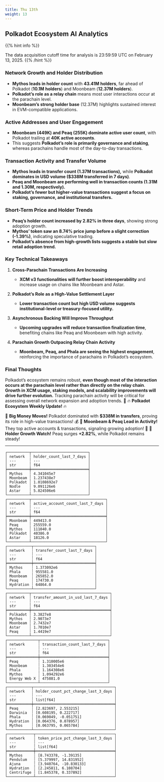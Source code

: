 ```yaml
---
title: Thu 13th
weight: 13
---
```


## **Polkadot Ecosystem AI Analytics**
{{% hint info %}}

The data acquisition cutoff time for analysis is 23:59:59 UTC on February 13, 2025.
{{% /hint %}}

### **Network Growth and Holder Distribution**
- **Mythos leads in holder count** with **43.41M holders**, far ahead of Polkadot (**10.1M holders**) and Moonbeam (**12.37M holders**).
- **Polkadot’s role as a relay chain** means most user interactions occur at the parachain level.
- **Moonbeam’s strong holder base** (12.37M) highlights sustained interest in EVM-compatible applications.

### **Active Addresses and User Engagement**
- **Moonbeam (449K) and Peaq (255K) dominate active user count**, with Polkadot trailing at **40K active accounts**.
- This suggests **Polkadot’s role is primarily governance and staking**, whereas parachains handle most of the day-to-day transactions.

### **Transaction Activity and Transfer Volume**
- **Mythos leads in transfer count (1.37M transactions),** while **Polkadot dominates in USD volume ($338M transferred in 7 days)**.
- **Peaq and Moonbeam are performing well in transaction counts (1.31M and 1.30M, respectively).**
- **Polkadot’s fewer but higher-value transactions suggest a focus on staking, governance, and institutional transfers.**

### **Short-Term Price and Holder Trends**
- **Peaq’s holder count increased by 2.82% in three days**, showing strong adoption growth.
- **Mythos’ token saw an 8.74% price jump before a slight correction (-1.39%)**, indicating speculative trading.
- **Polkadot’s absence from high-growth lists suggests a stable but slow retail adoption trend.**

### **Key Technical Takeaways**
1. **Cross-Parachain Transactions Are Increasing**
   - **XCM v3 functionalities will further boost interoperability** and increase usage on chains like Moonbeam and Astar.

2. **Polkadot’s Role as a High-Value Settlement Layer**
   - **Lower transaction count but high USD volume suggests institutional-level or treasury-focused utility.**

3. **Asynchronous Backing Will Improve Throughput**
   - **Upcoming upgrades will reduce transaction finalization time**, benefiting chains like Peaq and Moonbeam with high activity.

4. **Parachain Growth Outpacing Relay Chain Activity**
   - **Moonbeam, Peaq, and Phala are seeing the highest engagement**, reinforcing the importance of parachains in Polkadot’s ecosystem.

### **Final Thoughts**
Polkadot’s ecosystem remains robust, **even though most of the interaction occurs at the parachain level rather than directly on the relay chain**. **Growth in XCM usage, staking models, and scalability improvements will drive further evolution.** Tracking parachain activity will be critical for assessing overall network expansion and adoption trends. 🚀
🔥 **Polkadot Ecosystem Weekly Update!** 🔥

🔹 **Big Money Moves!** Polkadot dominated with **$338M in transfers**, proving its role in high-value transactions! 💰
🔹 **Moonbeam & Peaq Lead in Activity!** They top active accounts & transactions, signaling growing adoption! 🚀
🔹 **Holder Growth Watch!** Peaq surges **+2.82%**, while Polkadot remains steady!

---

```
┌──────────┬──────────────────────────┐
│ network  ┆ holder_count_last_7_days │
│ ---      ┆ ---                      │
│ str      ┆ f64                      │
╞══════════╪══════════════════════════╡
│ Mythos   ┆ 4.341045e7               │
│ Moonbeam ┆ 1.237438e7               │
│ Polkadot ┆ 1.0108692e7              │
│ Nodle    ┆ 9.091126e6               │
│ Astar    ┆ 5.824506e6               │
└──────────┴──────────────────────────┘
┌──────────┬──────────────────────────────────┐
│ network  ┆ active_account_count_last_7_days │
│ ---      ┆ ---                              │
│ str      ┆ f64                              │
╞══════════╪══════════════════════════════════╡
│ Moonbeam ┆ 449413.0                         │
│ Peaq     ┆ 255559.0                         │
│ Mythos   ┆ 111040.0                         │
│ Polkadot ┆ 40386.0                          │
│ Astar    ┆ 18126.0                          │
└──────────┴──────────────────────────────────┘
┌───────────┬────────────────────────────┐
│ network   ┆ transfer_count_last_7_days │
│ ---       ┆ ---                        │
│ str       ┆ f64                        │
╞═══════════╪════════════════════════════╡
│ Mythos    ┆ 1.373092e6                 │
│ Phala     ┆ 955581.0                   │
│ Moonbeam  ┆ 265852.0                   │
│ Peaq      ┆ 174730.0                   │
│ Hydration ┆ 64864.0                    │
└───────────┴────────────────────────────┘
┌──────────┬────────────────────────────────────┐
│ network  ┆ transfer_amount_in_usd_last_7_days │
│ ---      ┆ ---                                │
│ str      ┆ f64                                │
╞══════════╪════════════════════════════════════╡
│ Polkadot ┆ 3.3827e8                           │
│ Mythos   ┆ 2.9073e7                           │
│ Moonbeam ┆ 2.7432e7                           │
│ Astar    ┆ 1.7010e7                           │
│ Peaq     ┆ 1.4419e7                           │
└──────────┴────────────────────────────────────┘
┌──────────────┬───────────────────────────────┐
│ network      ┆ transaction_count_last_7_days │
│ ---          ┆ ---                           │
│ str          ┆ f64                           │
╞══════════════╪═══════════════════════════════╡
│ Peaq         ┆ 1.310005e6                    │
│ Moonbeam     ┆ 1.303454e6                    │
│ Phala        ┆ 1.164308e6                    │
│ Mythos       ┆ 1.094292e6                    │
│ Energy Web X ┆ 475881.0                      │
└──────────────┴───────────────────────────────┘
┌───────────┬─────────────────────────────────────┐
│ network   ┆ holder_count_pct_change_last_3_days │
│ ---       ┆ ---                                 │
│ str       ┆ list[f64]                           │
╞═══════════╪═════════════════════════════════════╡
│ Peaq      ┆ [2.823697, 2.553215]                │
│ Darwinia  ┆ [0.608195, 0.222717]                │
│ Phala     ┆ [0.069049, -0.051751]               │
│ Hydration ┆ [0.064376, 0.078957]                │
│ Mythos    ┆ [0.063795, 0.065784]                │
└───────────┴─────────────────────────────────────┘
┌────────────┬────────────────────────────────────┐
│ network    ┆ token_price_pct_change_last_3_days │
│ ---        ┆ ---                                │
│ str        ┆ list[f64]                          │
╞════════════╪════════════════════════════════════╡
│ Mythos     ┆ [8.743378, -1.39135]               │
│ Pendulum   ┆ [5.379997, 14.831952]              │
│ Ajuna      ┆ [3.940764, -10.830133]             │
│ Hydration  ┆ [2.245811, 6.108704]               │
│ Centrifuge ┆ [1.845378, 0.337892]               │
└────────────┴────────────────────────────────────┘
```
